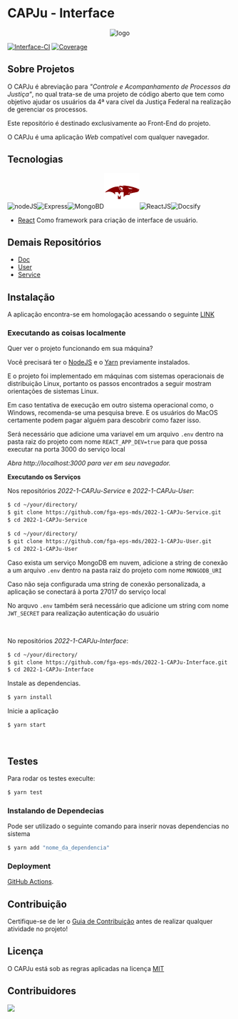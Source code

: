 # CAPJu - Interface

<div align="center">
  <img src="https://i.imgur.com/0KsqIUe.png" alt="logo">
</div>

[![Interface-CI](https://github.com/fga-eps-mds/2022-1-CAPJu-Interface/actions/workflows/CI.yaml/badge.svg)](https://github.com/fga-eps-mds/2022-1-CAPJu-Interface/actions/workflows/CI.yaml) [![Coverage](https://sonarcloud.io/api/project_badges/measure?project=fga-eps-mds_2022-1-CAPJu-Interface&metric=coverage)](https://sonarcloud.io/summary/new_code?id=fga-eps-mds_2022-1-CAPJu-Interface)

## Sobre Projetos

O CAPJu é abreviação para _"Controle e Acompanhamento de Processos da Justiça"_, no qual trata-se de uma projeto de código aberto que tem como objetivo ajudar os usuários da 4ª vara cível da Justiça Federal na realização de gerenciar os processos.

Este repositório é destinado exclusivamente ao Front-End do projeto.

O CAPJu é uma aplicação _Web_ compatível com qualquer navegador.

## Tecnologias

<img src="https://download.logo.wine/logo/Node.js/Node.js-Logo.wine.png" alt="nodeJS" height="80" width="auto"/><img src="https://external-content.duckduckgo.com/iu/?u=https%3A%2F%2Fmiro.medium.com%2Fmax%2F5000%2F1*M1XoId5pZaVJiIDAMDTDiw.png&f=1&nofb=1" alt="Express" height="50" width="100"/><img src="https://logos-download.com/wp-content/uploads/2016/09/MongoDB_logo_Mongo_DB.png" alt="MongoBD" height="auto" width="120"/><img src="https://raw.githubusercontent.com/github/explore/80688e429a7d4ef2fca1e82350fe8e3517d3494d/topics/mongoose/mongoose.png" alt="Mogoose" height="80" width="auto"/><img src="https://external-content.duckduckgo.com/iu/?u=http%3A%2F%2Flogos-download.com%2Fwp-content%2Fuploads%2F2016%2F09%2FReact_logo_logotype_emblem.png&f=1&nofb=1" alt="ReactJS" height="60" width="auto"/><img src="https://avatars.githubusercontent.com/u/40133106?s=200&v=4" alt="Docsify" height="60" width="auto"/>

- [React](https://pt-br.reactjs.org) Como framework para criação de interface de usuário.

## Demais Repositórios

- [Doc](https://github.com/fga-eps-mds/2022-1-CAPJu-Doc)
- [User](https://github.com/fga-eps-mds/2022-1-CAPJu-User)
- [Service](https://github.com/fga-eps-mds/2022-1-CAPJu-Service)

## Instalação

A aplicação encontra-se em homologação acessando o seguinte [LINK](https://capju.vercel.app/)

### Executando as coisas localmente

Quer ver o projeto funcionando em sua máquina?

Você precisará ter o [NodeJS](https://nodejs.org/en/) e o [Yarn](https://yarnpkg.com/) previamente instalados.

E o projeto foi implementado em máquinas com sistemas operacionais de distribuição Linux, portanto os passos encontrados a seguir mostram orientações de sistemas Linux.

Em caso tentativa de execução em outro sistema operacional como, o Windows, recomenda-se uma pesquisa breve. E os usuários do MacOS certamente podem pagar alguém para descobrir como fazer isso.

Será necessário que adicione uma variavel em um arquivo `.env` dentro na pasta raiz do projeto com nome `REACT_APP_DEV=true` para que possa executar na porta 3000 do serviço local

_Abra http://localhost:3000 para ver em seu navegador._

**Executando os Serviços**

Nos repositórios _2022-1-CAPJu-Service_ e _2022-1-CAPJu-User_:

```bash
$ cd ~/your/directory/
$ git clone https://github.com/fga-eps-mds/2022-1-CAPJu-Service.git
$ cd 2022-1-CAPJu-Service
```

```bash
$ cd ~/your/directory/
$ git clone https://github.com/fga-eps-mds/2022-1-CAPJu-User.git
$ cd 2022-1-CAPJu-User
```

Caso exista um serviço MongoDB em nuvem, adicione a string de conexão a um arquivo `.env` dentro na pasta raiz do projeto com nome `MONGODB_URI`

Caso não seja configurada uma string de conexão personalizada, a aplicação se conectará à porta 27017 do serviço local

No arquvo `.env` também será necessário que adicione um string com nome `JWT_SECRET` para realização autenticação do usuário

<br>

No repositórios _2022-1-CAPJu-Interface_:

```bash
$ cd ~/your/directory/
$ git clone https://github.com/fga-eps-mds/2022-1-CAPJu-Interface.git
$ cd 2022-1-CAPJu-Interface
```

Instale as dependencias.

```bash
$ yarn install
```

Inicie a aplicação

```bash
$ yarn start
```

<br>

## Testes

Para rodar os testes execulte:

```bash
$ yarn test
```

### Instalando de Dependecias

Pode ser utilizado o seguinte comando para inserir novas dependencias no sistema

```bash
$ yarn add "nome_da_dependencia"
```

### Deployment

[GitHub Actions](https://github.com/fga-eps-mds/2022-1-CAPJu-Interface/actions).

## Contribuição

Certifique-se de ler o [Guia de Contribuição](https://github.com/fga-eps-mds/2022-1-CAPJu-Doc/blob/main/.github/CONTRIBUTING.md) antes de realizar qualquer atividade no projeto!

## Licença

O CAPJu está sob as regras aplicadas na licença [MIT](https://github.com/fga-eps-mds/2022-1-CAPJu-Doc/blob/main/LICENSE)

## Contribuidores

<a href="https://github.com/fga-eps-mds/2022-1-CAPJu-Interface/graphs/contributors">
  <img src="https://contrib.rocks/image?repo=fga-eps-mds/2022-1-CAPJu-Interface" />
</a>
